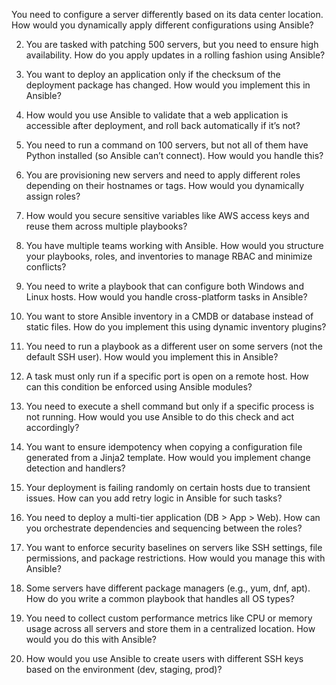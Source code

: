 

You need to configure a server differently based on its data center location. How would you dynamically apply different configurations using Ansible?

2. You are tasked with patching 500 servers, but you need to ensure high availability. How do you apply updates in a rolling fashion using Ansible?

3. You want to deploy an application only if the checksum of the deployment package has changed. How would you implement this in Ansible?

4. How would you use Ansible to validate that a web application is accessible after deployment, and roll back automatically if it’s not?

5. You need to run a command on 100 servers, but not all of them have Python installed (so Ansible can’t connect). How would you handle this?

6. You are provisioning new servers and need to apply different roles depending on their hostnames or tags. How would you dynamically assign roles?

7. How would you secure sensitive variables like AWS access keys and reuse them across multiple playbooks?

8. You have multiple teams working with Ansible. How would you structure your playbooks, roles, and inventories to manage RBAC and minimize conflicts?

9. You need to write a playbook that can configure both Windows and Linux hosts. How would you handle cross-platform tasks in Ansible?

10. You want to store Ansible inventory in a CMDB or database instead of static files. How do you implement this using dynamic inventory plugins?

11. You need to run a playbook as a different user on some servers (not the default SSH user). How would you implement this in Ansible?

12. A task must only run if a specific port is open on a remote host. How can this condition be enforced using Ansible modules?

13. You need to execute a shell command but only if a specific process is not running. How would you use Ansible to do this check and act accordingly?

14. You want to ensure idempotency when copying a configuration file generated from a Jinja2 template. How would you implement change detection and handlers?

15. Your deployment is failing randomly on certain hosts due to transient issues. How can you add retry logic in Ansible for such tasks?

16. You need to deploy a multi-tier application (DB > App > Web). How can you orchestrate dependencies and sequencing between the roles?

17. You want to enforce security baselines on servers like SSH settings, file permissions, and package restrictions. How would you manage this with Ansible?

18. Some servers have different package managers (e.g., yum, dnf, apt). How do you write a common playbook that handles all OS types?

19. You need to collect custom performance metrics like CPU or memory usage across all servers and store them in a centralized location. How would you do this with Ansible?

20. How would you use Ansible to create users with different SSH keys based on the environment (dev, staging, prod)?
